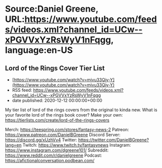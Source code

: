# Source:Daniel Greene, URL:https://www.youtube.com/feeds/videos.xml?channel_id=UCw--xPGVVxYzRsWyV1nFqgg, language:en-US

## Lord of the Rings Cover Tier List
 - [https://www.youtube.com/watch?v=mjvu33Qjy-Y](https://www.youtube.com/watch?v=mjvu33Qjy-Y)
 - RSS feed: https://www.youtube.com/feeds/videos.xml?channel_id=UCw--xPGVVxYzRsWyV1nFqgg
 - date published: 2020-12-12 00:00:00+00:00

My tier list of lord of the rings covers from the original to kinda new. What is your favorite lord of the rings book cover? 
Make your own: https://tierlists.com/create/lord-of-the-rings-covers

Merch: https://teespring.com/stores/fantasy-news-2
Patreon: https://www.patreon.com/DanielBGreene
Discord Server: https://discord.gg/xUzhVv4
Twitter: https://twitter.com/DanielBGreene?lang=en
Twitch: https://www.twitch.tv/fantasynews
Instagram: https://www.instagram.com/dgreene101/
Subreddit: https://www.reddit.com/r/danielgreene
Podcast: https://afictionalconversation.podbean.com/

